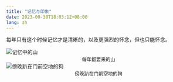 ```yaml
---
title: "记忆与印象"
date: 2023-09-30T18:03:12+08:00
lang: zh
---
```




每年只有这个时候记忆才是清晰的，以及更强烈的怀念，但也只能怀念。

<img src='https://s11.ax1x.com/2023/10/21/pikeG2n.jpg' alt='记忆中的山'/>

<center><span style="font-size: small;">每年都要来的山</span></center>



<img src='https://s11.ax1x.com/2023/10/21/pike88s.jpg' alt='傍晚趴在门前空地的狗'/>

<center><span style="font-size: small;">傍晚趴在门前空地的狗</span></center>
